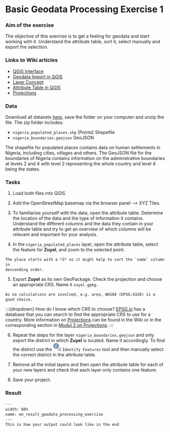 # Basic Geodata Processing Exercise 1 

### Aim of the exercise
The objective of this exercise is to get a feeling for geodata and start working 
with it. Understand the attribute table, sort it, select manually and export the 
selection.

### Links to Wiki articles

* [QGIS Interface](https://giscience.github.io/gis-training-resource-center/content/Wiki/en_qgis_interface_wiki.html)
* [Geodata Import in QGIS](https://giscience.github.io/gis-training-resource-center/content/Wiki/en_qgis_import_geodata_wiki.html)
* [Layer Concept](https://giscience.github.io/gis-training-resource-center/content/Wiki/en_qgis_layer_concept_wiki.html)
* [Attribute Table in QGIS](https://giscience.github.io/gis-training-resource-center/content/Wiki/en_qgis_attribute_table_wiki.md)
* [Projections](https://giscience.github.io/gis-training-resource-center/content/Wiki/en_qgis_projections_wiki.html)
<!-- FIXME: add link -->

### Data
Download all datasets [here](https://nexus.heigit.org/repository/gis-training-resource-center/Modul_2/Modul_2_Exercise_1_Basic_Geodata_Processing/Modul2_Basic_Geodata_Processing_exercise.zip), save the folder on your computer and unzip the file. The zip folder includes:

- `nigeria_populated_places.shp` (Points) Shapefile
- `nigeria_boundaries.geojson` GeoJSON

The shapefile for populated places contains data on human settlements in Nigeria, including cities, villages and others. The GeoJSON file for the boundaries of Nigeria contains information on the administrative boundaries at levels 2 and 4 with level 2 representing the whole country and level 4 being the states.

<!-- CLARIFY: does it matter where to download? What do these datasets 
	represent? -->

### Tasks

1. Load both files into QGIS.

2. Add the OpenStreetMap basemap via the browser panel --> 
   XYZ Tiles. 

3. To familiarise yourself with the data, open the attribute table. Determine the location of the data and the type of information it contains. Understand the different columns and the data they contain in your attribute table and try to get an overview of which columns will be relevant and important for your analysis.
<!-- CLARIFY: What sorts of things should people familiarise themselves with? -->

4. In the `nigeria_populated_places` layer, open the attribute table, select 
   the feature for **Zuyel**, and zoom to the selected point. 

```{Hint}
The place starts with a *Z* so it might help to sort the `name` column in
descending order.
```

5. Export **Zuyel** as its own GeoPackage. Check the projection and choose an 
   appropriate CRS. Name it `zuyel.gpkg`.
  <!-- CHECK: We have previously recommended people use GPKG. Should we use that here? -->

```{Note}
As no calculations are involved, e.g. area, WGS84 (EPSG:4326) is a good choice.
```

:::{dropdown} How do I know which CRS to choose?
[EPSG.io](http://epsg.io) has a database that you can search to find the appropriate CRS 
to use for a country. More information on [Projections](https://giscience.github.io/gis-training-resource-center/content/Wiki/en_qgis_projections_wiki.html) can be found in the Wiki or in the corresponding section in [Modul 2 on Projections](https://giscience.github.io/gis-training-resource-center/content/Modul_2/en_qgis_geodata_concept.html#projections).
:::
<!-- CLARIFY: is it important to choose an appropriate CRS or should people use 
	the default? Part of this section can be removed. --> 

6. Repeat the steps for the layer `nigeria_boundaries.geojson` and only export 
the district in which **Zuyel** is located. Name it accordingly. To find the district use the ![](/fig/qgis_identify_features.png) `Identify Features` tool and then manually select the correct district in the attribute table.
<!-- FIXME: Exercises should be used to test what has been shown in a section, 
	rather than introduce new functionality -->

7. Remove all the initial layers and then open the attribute table for each of your new layers and check that each layer 
   only contains one feature.

8. Save your project.

### Result

```{figure} /fig/en_result_geodata_processing_exercise.png
---
width: 80%
name: en_result_geodata_processing_exercise
---
This is how your output could look like in the end
```
<!-- FIXME: We have not asked people to remove the initial layers so they would 
	also show in the layers list --> 